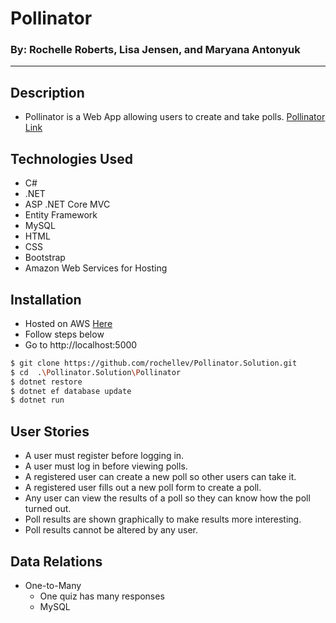 # Pollinator
### By: Rochelle Roberts, Lisa Jensen, and Maryana Antonyuk
----

## Description
* Pollinator is a Web App allowing users to create and take polls. [Pollinator Link](http://ec2-18-216-22-80.us-east-2.compute.amazonaws.com:5000/)

## Technologies Used
* C#
* .NET
* ASP .NET Core MVC
* Entity Framework
* MySQL
* HTML
* CSS
* Bootstrap
* Amazon Web Services for Hosting

## Installation
* Hosted on AWS [Here](http://ec2-18-216-22-80.us-east-2.compute.amazonaws.com:5000/)
* Follow steps below
* Go to http://localhost:5000

```sh
$ git clone https://github.com/rochellev/Pollinator.Solution.git
$ cd  .\Pollinator.Solution\Pollinator
$ dotnet restore
$ dotnet ef database update
$ dotnet run
```

## User Stories
* A user must register before logging in.
* A user must log in before viewing polls.
* A registered user can create a new poll so other users can take it.
* A registered user fills out a new poll form to create a poll.
* Any user can view the results of a poll so they can know how the poll turned out.
* Poll results are shown graphically to make results more interesting.
* Poll results cannot be altered by any user.

## Data Relations
* One-to-Many
    * One quiz has many responses
    * MySQL

